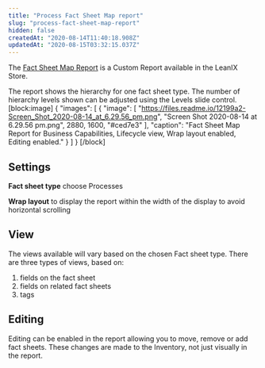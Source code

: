 ```yaml
---
title: "Process Fact Sheet Map report"
slug: "process-fact-sheet-map-report"
hidden: false
createdAt: "2020-08-14T11:40:18.908Z"
updatedAt: "2020-08-15T03:32:15.037Z"
---
```

The [Fact Sheet Map Report](https://store.leanix.net/en/report-details/f7fd185e-10a5-4496-affe-8884f54de96d/749ef021-c59a-4fd1-8ae6-65e05dcf9bbd) is a Custom Report available in the LeanIX Store.

The report shows the hierarchy for one fact sheet type. The number of hierarchy levels shown can be adjusted using the Levels slide control. 
[block:image]
{
  "images": [
    {
      "image": [
        "https://files.readme.io/12199a2-Screen_Shot_2020-08-14_at_6.29.56_pm.png",
        "Screen Shot 2020-08-14 at 6.29.56 pm.png",
        2880,
        1600,
        "#ced7e3"
      ],
      "caption": "Fact Sheet Map Report for Business Capabilities, Lifecycle view, Wrap layout enabled, Editing enabled."
    }
  ]
}
[/block]
## Settings

**Fact sheet type** choose Processes

**Wrap layout**  to display the report within the width of the display to avoid horizontal scrolling

## View

The views available will vary based on the chosen Fact sheet type. There are three types of views, based on: 

1. fields on the fact sheet 
2. fields on related fact sheets
3. tags


## Editing

Editing can be enabled in the report allowing you to move, remove or add fact sheets. These changes are made to the Inventory, not just visually in the report.